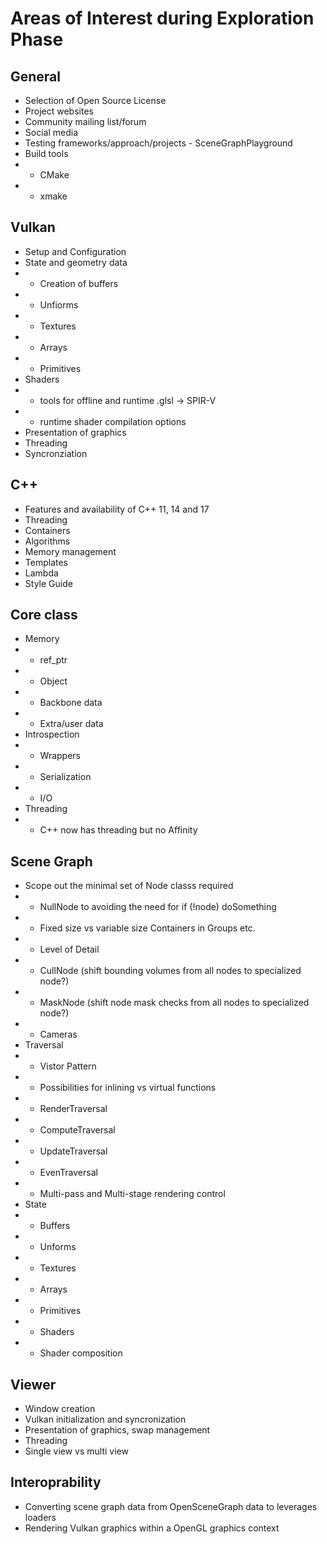 # Areas of Interest during Exploration Phase

## General

* Selection of Open Source License
* Project websites
* Community mailing list/forum
* Social media
* Testing frameworks/approach/projects - SceneGraphPlayground
* Build tools
* * CMake
* * xmake

## Vulkan

* Setup and Configuration
* State and geometry data
* * Creation of buffers
* * Unfiorms
* * Textures
* * Arrays
* * Primitives
* Shaders
* * tools for offline and runtime .glsl -> SPIR-V
* * runtime shader compilation options
* Presentation of graphics
* Threading
* Syncronziation

## C++
* Features and availability of C++ 11, 14 and 17
* Threading
* Containers
* Algorithms
* Memory management
* Templates
* Lambda
* Style Guide

## Core class
* Memory
* * ref_ptr
* * Object
* * Backbone data
* * Extra/user data
* Introspection
* * Wrappers
* * Serialization
* * I/O
* Threading
* * C++ now has threading but no Affinity

## Scene Graph
* Scope out the minimal set of Node classs required
* * NullNode to avoiding the need for if (!node) doSomething
* * Fixed size vs variable size Containers in Groups etc.
* * Level of Detail
* * CullNode (shift bounding volumes from all nodes to specialized node?)
* * MaskNode (shift node mask checks from all nodes to specialized node?)
* * Cameras
* Traversal
* * Vistor Pattern
* * Possibilities for inlining vs virtual functions
* * RenderTraversal
* * ComputeTraversal
* * UpdateTraversal
* * EvenTraversal
* * Multi-pass and Multi-stage rendering control
* State
* * Buffers
* * Unforms
* * Textures
* * Arrays
* * Primitives
* * Shaders
* * Shader composition

## Viewer
* Window creation
* Vulkan initialization and syncronization
* Presentation of graphics, swap management
* Threading
* Single view vs multi view

## Interoprability
* Converting scene graph data from OpenSceneGraph data to leverages loaders
* Rendering Vulkan graphics within a OpenGL graphics context


